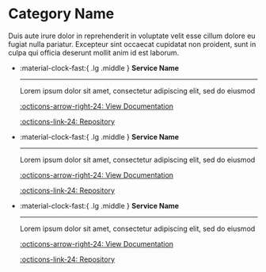 
# Category Name
 Duis aute irure dolor in reprehenderit in voluptate velit esse cillum dolore eu fugiat nulla pariatur. Excepteur sint occaecat cupidatat non proident, sunt in culpa qui officia deserunt mollit anim id est laborum.

<div class="grid cards" markdown>

-   :material-clock-fast:{ .lg .middle } __Service Name__

    ---

    Lorem ipsum dolor sit amet, consectetur adipiscing elit, sed do eiusmod

    [:octicons-arrow-right-24: View Documentation](service_1.md)
              
    [:octicons-link-24: Repository](https://github.com/org/service_1)

-   :material-clock-fast:{ .lg .middle } __Service Name__

    ---

    Lorem ipsum dolor sit amet, consectetur adipiscing elit, sed do eiusmod

    [:octicons-arrow-right-24: View Documentation](service_1.md)
              
    [:octicons-link-24: Repository](https://github.com/org/service_1)

-   :material-clock-fast:{ .lg .middle } __Service Name__

    ---

    Lorem ipsum dolor sit amet, consectetur adipiscing elit, sed do eiusmod

    [:octicons-arrow-right-24: View Documentation](service_1.md)
              
    [:octicons-link-24: Repository](https://github.com/org/service_1)
</div>